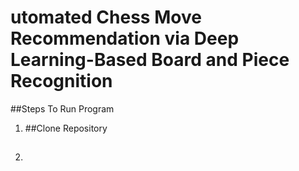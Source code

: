 # utomated Chess Move Recommendation via Deep Learning-Based Board and Piece Recognition
##Steps To Run Program
1. ##Clone Repository
2. ##

